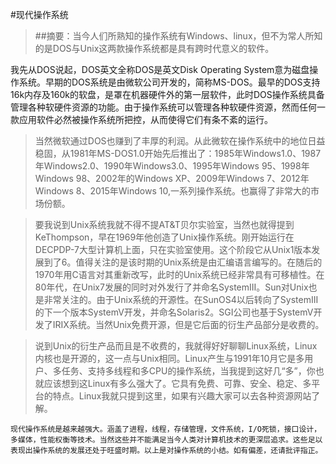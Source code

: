#现代操作系统
>##摘要：当今人们所熟知的操作系统有Windows、linux，但不为常人所知的是DOS与Unix这两款操作系统都是具有跨时代意义的软件。

>
我先从DOS说起，DOS英文全称DOS是英文Disk Operating System意为磁盘操作系统。早期的DOS系统是由微软公司开发的，简称MS-DOS。最早的DOS支持16k内存及160k的软盘，是罩在机器硬件外的第一层软件，此时DOS操作系统具备管理各种软硬件资源的功能。由于操作系统可以管理各种软硬件资源，然而任何一款应用软件必然被操作系统所把控，从而使得它们有条不紊的运行。

> 当然微软通过DOS也赚到了丰厚的利润。从此微软在操作系统中的地位日益稳固，从1981年MS-DOS1.0开始先后推出了：1985年Windows1.0、1987年Windows2.0、1990年Windows3.0、1995年Windows 95、1998年Windows 98、2002年的Windows XP、2009年Windows 7、2012年Windows 8、2015年Windows 10,一系列操作系统。也赢得了非常大的市场份额。

>    要我说到Unix系统我就不得不提AT&T贝尔实验室，当然也就得提到KeThompson，早在1969年他创造了Unix操作系统。刚开始运行在DECPDP-7大型计算机上面，只在实验室使用。这个阶段它从Unix1版本发展到了6。值得关注的是该时期的Unix系统是由汇编语言编写的。在随后的1970年用C语言对其重新改写，此时的Unix系统已经非常具有可移植性。在80年代，在Unix7发展的同时对外发行了并命名SystemIII。Sun对Unix也是非常关注的。由于Unix系统的开源性。在SunOS4以后转向了SystemIII的下一个版本SystemV开发，并命名Solaris2。SGI公司也基于SystemV开发了IRIX系统。当然Unix免费开源，但是它后面的衍生产品部分是收费的。

>    说到Unix的衍生产品而且是不收费的，我就得好好聊聊Linux系统，Linux内核也是开源的，这一点与Unix相同。Linux产生与1991年10月它是多用户、多任务、支持多线程和多CPU的操作系统，当我提到这好几“多”，你也就应该想到这Linux有多么强大了。它具有免费、可靠、安全、稳定、多平台的特点。Linux我就只提到这里，如果有兴趣大家可以去各种资源网站了解。
>
    现代操作系统是越来越强大。涵盖了进程，线程，存储管理，文件系统，I/O死锁，接口设计，多媒体，性能权衡等技术。当然这些并不能满足当今人类对计算机技术的更深层追求。这些足以表现出操作系统的发展还处于旺盛时期。以上是对操作系统的小结。如有偏差，还请批评指正。
